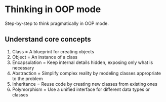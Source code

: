 # Thinking in OOP mode

Step-by-step to think pragmatically in OOP mode.

## Understand core concepts

1. Class = A blueprint for creating objects
2. Object = An instance of a class
3. Encapsulation = Keep internal details hidden, exposing only what is necessary
4. Abstraction = Simplify complex reality by modeling classes appropriate to the problem
5. Inheritance = Reuse code by creating new classes from existing ones
6. Polymorphism = Use a unified interface for different data types or classes